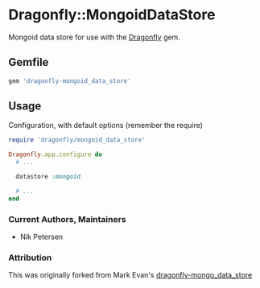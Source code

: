 # Dragonfly::MongoidDataStore

Mongoid data store for use with the [Dragonfly](http://github.com/markevans/dragonfly) gem.

## Gemfile

```ruby
gem 'dragonfly-mongoid_data_store'
```

## Usage

Configuration, with default options (remember the require)

```ruby
require 'dragonfly/mongoid_data_store'

Dragonfly.app.configure do
  # ...

  datastore :mongoid

  # ...
end
```

### Current Authors, Maintainers
* Nik Petersen

### Attribution
This was originally forked from Mark Evan's [dragonfly-mongo_data_store](http://github.com/markevans/dragonfly-mongo_data_store)
